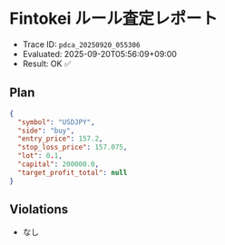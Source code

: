 # Fintokei ルール査定レポート
- Trace ID: `pdca_20250920_055306`
- Evaluated: 2025-09-20T05:56:09+09:00
- Result: OK ✅

## Plan
```json
{
  "symbol": "USDJPY",
  "side": "buy",
  "entry_price": 157.2,
  "stop_loss_price": 157.075,
  "lot": 0.1,
  "capital": 200000.0,
  "target_profit_total": null
}
```

## Violations
- なし
